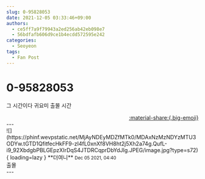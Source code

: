 ```yaml
---
slug: 0-95828053
date: 2021-12-05 03:33:46+09:00
authors:
  - ce5ff7a9f79943a2ed256ab42eb098e7
  - 56bdfafb606d9ce1b4ecdd572595e242
categories:
  - Seoyeon
tags:
  - Fan Post
---
```


# 0-95828053

<div class="post-container" markdown="1">
<div class="content-container md-sidebar__scrollwrap" markdown="1">

그 시간이다 귀요미 출몰 시간

</div>
</div>

<div style="text-align: right;" markdown="1">
<a href="https://weverse.io/fromis9/fanpost/0-95828053" style="text-align: right;">:material-share:{.big-emoji}</a>
</div>
---

<div class="comments-container md-sidebar__scrollwrap" markdown="1">
<div class="comment" markdown="1">
<div class='id-container' markdown="1">
![](https://phinf.wevpstatic.net/MjAyNDEyMDZfMTk0/MDAxNzMzNDYzMTU3ODYw.tGTD1QfitfecHkFF9-zI4fL0xnXf8VH8ht2j5Xh2a74g.QufL-i9_92XbdgbPBLGEpzXIrDqS4JTDRCqprDbYdJIg.JPEG/image.jpg?type=s72){ loading=lazy }
**<span class="artist">더여니</span>** <small>Dec 05 2021, 04:40</small><br>
</div>
<div class='comment-body' markdown="1">
출몰
</div>
</div>
</div>
---
